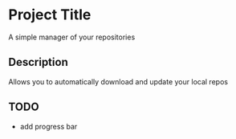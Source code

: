 # Project Title

A simple manager of your repositories

## Description

Allows you to automatically download and update your local repos

## TODO
- add progress bar

